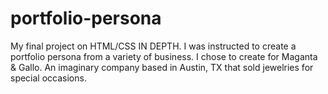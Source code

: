 # portfolio-persona
 My final project on HTML/CSS IN DEPTH. I was instructed to create a portfolio persona from a variety of business. I chose to create for Maganta & Gallo. An imaginary company based in Austin, TX that sold jewelries for special occasions.
